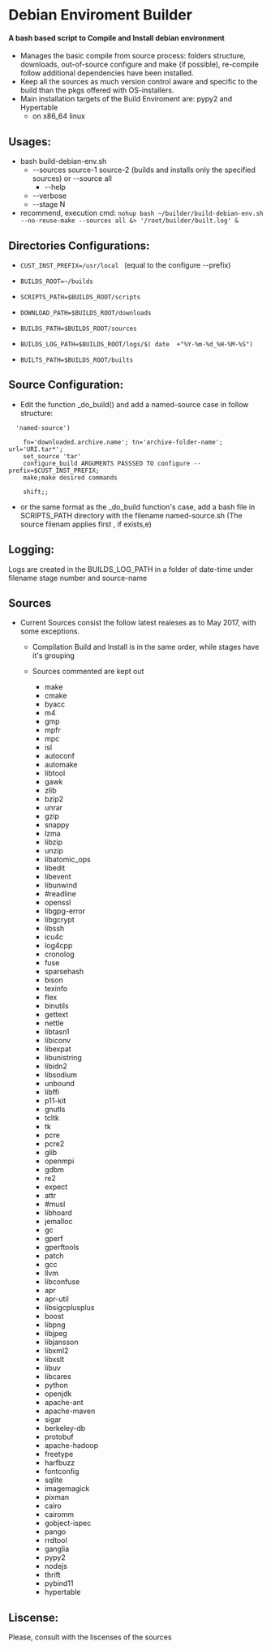 # Debian Enviroment Builder

####   A bash based script to Compile and Install debian environment
* Manages the basic compile from source process: folders structure, downloads, out-of-source configure and make (if possible), re-compile follow additional dependencies have been installed.
* Keep all the sources as much version control aware and specific to the build than the pkgs offered with OS-installers.
* Main installation targets of the Build Enviroment are: pypy2 and Hypertable
  * on x86_64 linux

## Usages:
  * bash build-debian-env.sh 
     * --sources source-1 source-2  (builds and installs only the specified sources) or --source all
       * --help 
     * --verbose
     * --stage N
  * recommend, execution cmd: ```nohup bash ~/builder/build-debian-env.sh --no-reuse-make --sources all &> '/root/builder/built.log' &```
  
## Directories Configurations: 
  *  ```CUST_INST_PREFIX=/usr/local ``` (equal to the configure --prefix)
 
  *  ```BUILDS_ROOT=~/builds ```
  *  ```SCRIPTS_PATH=$BUILDS_ROOT/scripts ```
  *  ```DOWNLOAD_PATH=$BUILDS_ROOT/downloads ```
  *  ```BUILDS_PATH=$BUILDS_ROOT/sources ```
  *  ```BUILDS_LOG_PATH=$BUILDS_ROOT/logs/$( date  +"%Y-%m-%d_%H-%M-%S") ```
  *  ```BUILTS_PATH=$BUILDS_ROOT/builts ```

## Source Configuration:
 * Edit the function _do_build() and add a named-source case in follow structure:
  ```
    'named-source')
  ```
  ```
      fn='downloaded.archive.name'; tn='archive-folder-name'; url='URI.tar*';
      set_source 'tar' 
      configure_build ARGUMENTS PASSSED TO configure --prefix=$CUST_INST_PREFIX;
      make;make desired commands
  ```
  ```
      shift;;
  ```
 * or the same format as the _do_build function's case, add a bash file in SCRIPTS_PATH directory with the filename named-source.sh (The source filenam applies first , if exists,e)

## Logging:
Logs are created in the BUILDS_LOG_PATH in a folder of date-time under filename stage number and source-name 

## Sources
  * Current Sources consist the follow latest realeses as to  May 2017, with some exceptions.
     *  Compilation Build and Install is in the same order, while stages have it's grouping
     *  Sources commented are kept out
     
        * make
        * cmake
        * byacc
        * m4
        * gmp
        * mpfr
        * mpc
        * isl
        * autoconf
        * automake
        * libtool
        * gawk
        * zlib
        * bzip2
        * unrar
        * gzip
        * snappy
        * lzma
        * libzip
        * unzip
        * libatomic_ops
        * libedit
        * libevent
        * libunwind
        * #readline
        * openssl
        * libgpg-error
        * libgcrypt
        * libssh
        * icu4c
        * log4cpp
        * cronolog
        * fuse
        * sparsehash
        * bison
        * texinfo
        * flex
        * binutils
        * gettext
        * nettle
        * libtasn1
        * libiconv
        * libexpat
        * libunistring
        * libidn2
        * libsodium
        * unbound
        * libffi
        * p11-kit
        * gnutls
        * tcltk
        * tk
        * pcre
        * pcre2
        * glib
        * openmpi
        * gdbm
        * re2
        * expect
        * attr
        * #musl
        * libhoard
        * jemalloc
        * gc
        * gperf
        * gperftools
        * patch
        * gcc
        * llvm
        * libconfuse
        * apr
        * apr-util
        * libsigcplusplus
        * boost
        * libpng
        * libjpeg
        * libjansson
        * libxml2
        * libxslt
        * libuv
        * libcares
        * python
        * openjdk
        * apache-ant
        * apache-maven
        * sigar
        * berkeley-db
        * protobuf
        * apache-hadoop
        * freetype
        * harfbuzz
        * fontconfig
        * sqlite
        * imagemagick
        * pixman
        * cairo
        * cairomm
        * gobject-ispec
        * pango
        * rrdtool
        * ganglia
        * pypy2
        * nodejs
        * thrift
        * pybind11
        * hypertable

## Liscense:
Please, consult with the liscenses of the sources
